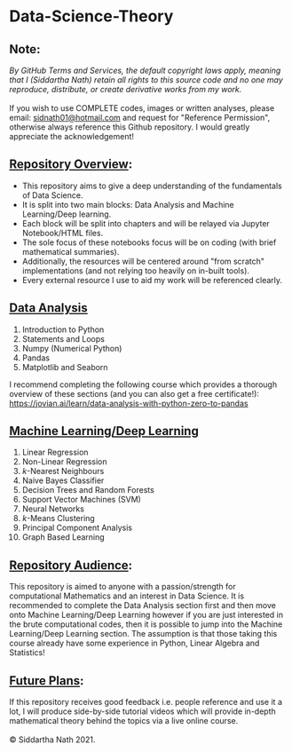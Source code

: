 # Data-Science-Theory
## Note: 
*By GitHub Terms and Services, the default copyright laws apply, meaning that I (Siddartha Nath) retain all rights to this source code and no one may reproduce, distribute, or create derivative works from my work.*
<br>
<br>
If you wish to use COMPLETE codes, images or written analyses, please email: sidnath01@hotmail.com and request for "Reference Permission", otherwise always reference this Github repository. I would greatly appreciate the acknowledgement! 
## <ins>Repository Overview</ins>:
- This repository aims to give a deep understanding of the fundamentals of Data Science. 
- It is split into two main blocks: Data Analysis and Machine Learning/Deep learning. 
- Each block will be split into chapters and will be relayed via Jupyter Notebook/HTML files.
- The sole focus of these notebooks focus will be on coding (with brief mathematical summaries). 
- Additionally, the resources will be centered around "from scratch" implementations (and not relying too heavily on in-built tools). 
- Every external resource I use to aid my work will be referenced clearly.

## <ins>Data Analysis</ins>
1. Introduction to Python
2. Statements and Loops
3. Numpy (Numerical Python)
4. Pandas
5. Matplotlib and Seaborn

I recommend completing the following course which provides a thorough overview of these sections (and you can also get a free certificate!): https://jovian.ai/learn/data-analysis-with-python-zero-to-pandas

## <ins>Machine Learning/Deep Learning</ins>
1. Linear Regression
2. Non-Linear Regression
3. *k*-Nearest Neighbours
4. Naive Bayes Classifier 
5. Decision Trees and Random Forests
6. Support Vector Machines (SVM)
7. Neural Networks
8. *k*-Means Clustering
9. Principal Component Analysis
10. Graph Based Learning

## <ins>Repository Audience</ins>:
This repository is aimed to anyone with a passion/strength for computational Mathematics and an interest in Data Science. It is recommended to complete the Data Analysis section first and then move onto Machine Learning/Deep Learning however if you are just interested in the brute computational codes, then it is possible to jump into the Machine Learning/Deep Learning section. The assumption is that those taking this course already have some experience in Python, Linear Algebra and Statistics! 
<br>

## <ins>Future Plans</ins>:
If this repository receives good feedback i.e. people reference and use it a lot, I will produce side-by-side tutorial videos which will provide in-depth mathematical theory behind the topics via a live online course. 
<br>
<br>
© Siddartha Nath 2021. 
